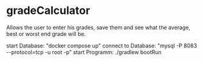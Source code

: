 # gradeCalculator
Allows the user to enter his grades, save them and see what the average, best or worst end grade will be.

start Database: "docker compose up"
connect to Database: "mysql -P 8083 --protocol=tcp -u root -p"
start Programm: ./gradlew bootRun
